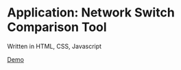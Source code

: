 Application: Network Switch Comparison Tool
=========

Written in HTML, CSS, Javascript

[Demo](http://compare.telquestintl.com)

